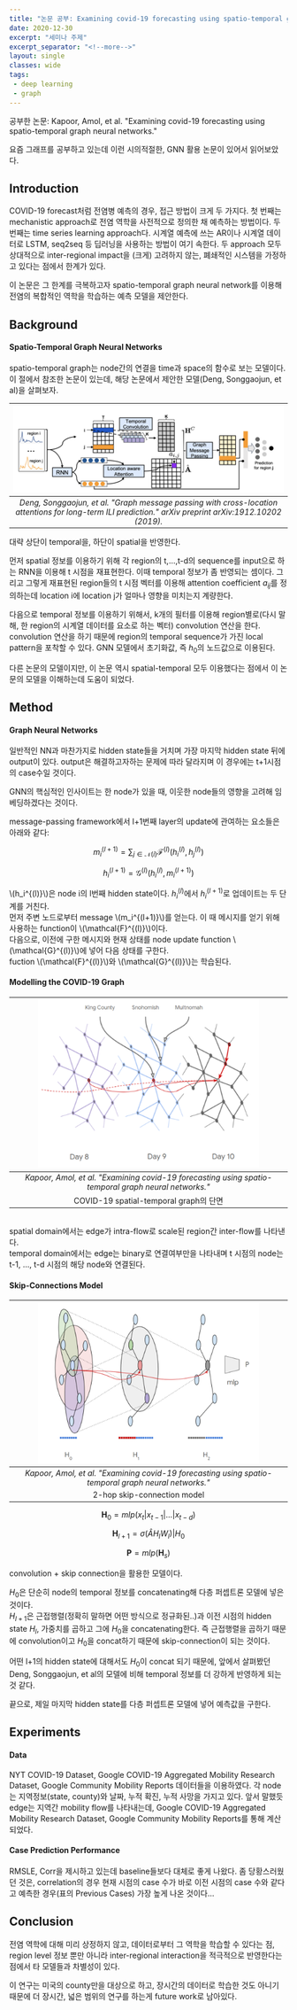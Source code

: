 ```yaml
---
title: "논문 공부: Examining covid-19 forecasting using spatio-temporal graph neural networks"
date: 2020-12-30
excerpt: "세미나 주제"
excerpt_separator: "<!--more-->"
layout: single
classes: wide
tags: 
 - deep learning
 - graph
---
```



공부한 논문: Kapoor, Amol, et al. "Examining covid-19 forecasting using spatio-temporal graph neural networks."

요즘 그래프를 공부하고 있는데 이런 시의적절한, GNN 활용 논문이 있어서 읽어보았다.


## Introduction

COVID-19 forecast처럼 전염병 예측의 경우, 접근 방법이 크게 두 가지다. 첫 번째는 mechanistic approach로 전염 역학을 사전적으로 정의한 채 예측하는 방법이다. 두 번째는 time series learning approach다. 시계열 예측에 쓰는 AR이나 시계열 데이터로 LSTM, seq2seq 등 딥러닝을 사용하는 방법이 여기 속한다. 두 approach 모두 상대적으로 inter-regional impact을 (크게) 고려하지 않는, 폐쇄적인 시스템을 가정하고 있다는 점에서 한계가 있다. 

이 논문은 그 한계를 극복하고자 spatio-temporal graph neural network를 이용해 전염의 복합적인 역학을 학습하는 예측 모델을 제안한다. 



## Background
#### Spatio-Temporal Graph Neural Networks

spatio-temporal graph는 node간의 연결을 time과 space의 함수로 보는 모델이다. 이 절에서 참조한 논문이 있는데, 해당 논문에서 제안한 모델(Deng, Songgaojun, et al)을 살펴보자.


| ![Cola-GNN](https://raw.githubusercontent.com/wey709/wey709.github.io/master/_posts/assets/1230/fig1.png) | 
|:--:| 
| *Deng, Songgaojun, et al. "Graph message passing with cross-location attentions for long-term ILI prediction." arXiv preprint arXiv:1912.10202 (2019).* |     

대략 상단이 temporal을, 하단이 spatial을 반영한다.

먼저 spatial 정보를 이용하기 위해 각 region의 t,...,t-d의 sequence를 input으로 하는 RNN을 이용해 t 시점을 재표현한다. 이때 temporal 정보가 좀 반영되는 셈이다. 그리고 그렇게 재표현된 region들의 t 시점 벡터를 이용해 attention coefficient $a_{ij}$를 정의하는데 location i에 location j가 얼마나 영향을 미치는지 계량한다.

다음으로 temporal 정보를 이용하기 위해서, k개의 필터를 이용해 region별로(다시 말해, 한 region의 시계열 데이터를 요소로 하는 벡터) convolution 연산을 한다. convolution 연산을 하기 때문에 region의 temporal sequence가 가진 local pattern을 포착할 수 있다. GNN 모델에서 초기화값, 즉 $h_0$의 노드값으로 이용된다.

다른 논문의 모델이지만, 이 논문 역시 spatial-temporal 모두 이용했다는 점에서 이 논문의 모델을 이해하는데 도움이 되었다. 


## Method
#### Graph Neural Networks

일반적인 NN과 마찬가지로 hidden state들을 거치며 가장 마지막 hidden state 뒤에 output이 있다. output은 해결하고자하는 문제에 따라 달라지며 이 경우에는 t+1시점의 case수일 것이다. 

GNN의 핵심적인 인사이트는 한 node가 있을 때, 이웃한 node들의 영향을 고려해 임베딩하겠다는 것이다.

message-passing framework에서 l+1번째 layer의 update에 관여하는 요소들은 아래와 같다:

$$m_i^{(l+1)} = \sum_{j\in\mathcal{N}(i)} \mathcal{F}^{(l)}(h_i^{(l)},h_j^{(l)})$$

$$h_i^{(l+1)} = \mathcal{G}^{(l)}(h_i^{(l)},m_i^{(l+1)})$$

\\(h_i^{(l)}\\)은 node i의 l번째 hidden state이다. $h_i^{(l)}$에서 $h_i^{(l+1)}$로 업데이트는 두 단계를 거친다.  
먼저 주변 노드로부터 message \\(m_i^{(l+1)}\\)를 얻는다. 이 때 메시지를 얻기 위해 사용하는 function이 \\(\mathcal{F}^{(l)}\\)이다.  
다음으로, 이전에 구한 메시지와 현재 상태를 node update function \\(\mathcal{G}^{(l)}\\)에 넣어 다음 상태를 구한다.  
fuction \\(\mathcal{F}^{(l)}\\)와 \\(\mathcal{G}^{(l)}\\)는 학습된다.


#### Modelling the COVID-19 Graph


| <img src="https://raw.githubusercontent.com/wey709/wey709.github.io/master/_posts/assets/1230/fig2.png" width="400"/> | 
|:--:| 
| *Kapoor, Amol, et al. "Examining covid-19 forecasting using spatio-temporal graph neural networks."*
COVID-19 spatial-temporal graph의 단면 |     



<br>spatial domain에서는 edge가 intra-flow로 scale된 region간 inter-flow를 나타낸다.<br/> temporal domain에서는 edge는 binary로 연결여부만을 나타내며 t 시점의 node는 t-1, ..., t-d 시점의 해당 node와 연결된다.


#### Skip-Connections Model


| <img src="https://raw.githubusercontent.com/wey709/wey709.github.io/master/_posts/assets/1230/fig3.png" width="400"/> | 
|:--:| 
| *Kapoor, Amol, et al. "Examining covid-19 forecasting using spatio-temporal graph neural networks."*
2-hop skip-connection model |  


$$\mathbf{H}_0 = mlp(x_t|x_{t-1}|...|x_{t-d})$$ 

$$\mathbf{H}_{l+1} = \sigma(\hat{A}H_lW_l) | H_0 $$

$$\mathbf{P} = mlp(\mathbf{H}_s) $$



convolution + skip connection을 활용한 모델이다.  

$H_0$은 단순히 node의 temporal 정보를 concatenating해 다층 퍼셉트론 모델에 넣은 것이다.  
$H_{l+1}$은 근접행렬(정확히 말하면 어떤 방식으로 정규화된..)과 이전 시점의 hidden state $H_l$, 가중치를 곱하고 그에 $H_0$을 concatenating한다. 즉 근접행렬을 곱하기 때문에 convolution이고 $H_0$을 concat하기 때문에 skip-connection이 되는 것이다.

어떤 l+1의 hidden state에 대해서도 $H_0$이 concat 되기 때문에, 앞에서 살펴봤던 Deng, Songgaojun, et al의 모델에 비해 temporal 정보를 더 강하게 반영하게 되는 것 같다.

끝으로, 제일 마지막 hidden state를 다층 퍼셉트론 모델에 넣어 예측값을 구한다.


## Experiments
#### Data

NYT COVID-19 Dataset, Google COVID-19 Aggregated Mobility Research Dataset, Google Community Mobility Reports 데이터들을 이용하였다. 
각 node는 지역정보(state, county)와 날짜, 누적 확진, 누적 사망을 가지고 있다. 앞서 말했듯 edge는 지역간 mobility flow를 나타내는데, Google COVID-19 Aggregated Mobility Research Dataset, Google Community Mobility Reports를 통해 계산되었다.

#### Case Prediction Performance

RMSLE, Corr을 제시하고 있는데 baseline들보다 대체로 좋게 나왔다.
좀 당황스러웠던 것은, correlation의 경우 현재 시점의 case 수가 바로 이전 시점의 case 수와 같다고 예측한 경우(표의 Previous Cases) 가장 높게 나온 것이다...


## Conclusion
전염 역학에 대해 미리 상정하지 않고, 데이터로부터 그 역학을 학습할 수 있다는 점, region level 정보 뿐만 아니라 inter-regional interaction을 적극적으로 반영한다는 점에서 타 모델들과 차별성이 있다.

이 연구는 미국의 county만을 대상으로 하고, 장시간의 데이터로 학습한 것도 아니기 때문에 더 장시간, 넓은 범위의 연구를 하는게 future work로 남아있다.